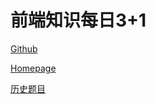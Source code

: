 # 前端知识每日3+1

[Github](https://github.com/haizlin/fe-interview)

[Homepage](http://www.h-camel.com/index.html)

[历史题目](https://github.com/haizlin/fe-interview/blob/master/category/history.md)